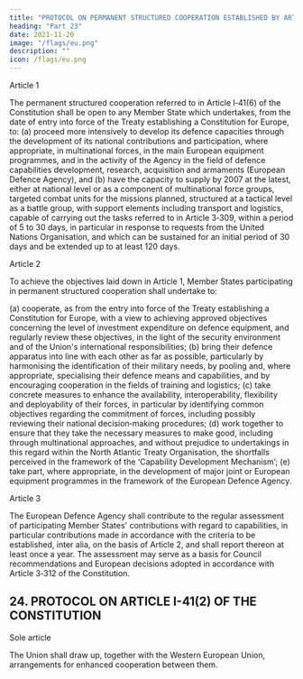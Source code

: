 ```yaml
---
title: "PROTOCOL ON PERMANENT STRUCTURED COOPERATION ESTABLISHED BY ARTICLE I-41(6) AND ARTICLE III-312 OF THE CONSTITUTION "
heading: "Part 23"
date: 2021-11-20
image: "/flags/eu.png"
description: ""
icon: /flags/eu.png
---
```



<!-- THE HIGH CONTRACTING PARTIES,
HAVING REGARD TO Article I‑41(6) and Article 3‑312 of the Constitution,
RECALLING that the Union is pursuing a common foreign and security policy based on the achievement of growing
convergence of action by Member States;
RECALLING that the common security and defence policy is an integral part of the common foreign and security
policy; that it provides the Union with operational capacity drawing on civil and military assets; that the Union may use
such assets in the tasks referred to in Article 3‑309 of the Constitution outside the Union for peace‑keeping, conflict
prevention and strengthening international security in accordance with the principles of the United Nations Charter;
that the performance of these tasks is to be undertaken using capabilities provided by the Member States in accordance
with the principle of a single set of forces;
RECALLING that the common security and defence policy of the Union does not prejudice the specific character of the
security and defence policy of certain Member States;
RECALLING that the common security and defence policy of the Union respects the obligations under the North
Atlantic Treaty of those Member States, which see their common defence realised in the North Atlantic Treaty
Organisation, which remains the foundation of the collective defence of its members, and is compatible with the
common security and defence policy established within that framework;
CONVINCED that a more assertive Union role in security and defence matters will contribute to the vitality of a
renewed Atlantic Alliance, in accordance with the Berlin Plus arrangements;
DETERMINED to ensure that the Union is capable of fully assuming its responsibilities within the international
community;
RECOGNISING that the United Nations Organisation may request the Union's assistance for the urgent implementation
of missions undertaken under Chapters VI and VII of the United Nations Charter;
RECOGNISING that the strengthening of the security and defence policy will require efforts by Member States in the
area of capabilities;
CONSCIOUS that embarking on a new stage in the development of the European security and defence policy involves a
determined effort by the Member States concerned;
RECALLING the importance of the Minister for Foreign Affairs being fully involved in proceedings relating to
permanent structured cooperation,
HAVE AGREED UPON the following provisions, which shall be annexed to the Constitution: -->

Article 1

The permanent structured cooperation referred to in Article I‑41(6) of the Constitution shall be open
to any Member State which undertakes, from the date of entry into force of the Treaty establishing a
Constitution for Europe, to:
(a) proceed more intensively to develop its defence capacities through the development of its
national contributions and participation, where appropriate, in multinational forces, in the main
European equipment programmes, and in the activity of the Agency in the field of defence
capabilities development, research, acquisition and armaments (European Defence Agency), and
(b) have the capacity to supply by 2007 at the latest, either at national level or as a component of
multinational force groups, targeted combat units for the missions planned, structured at a
tactical level as a battle group, with support elements including transport and logistics, capable of
carrying out the tasks referred to in Article 3‑309, within a period of 5 to 30 days, in particular
in response to requests from the United Nations Organisation, and which can be sustained for an
initial period of 30 days and be extended up to at least 120 days.

Article 2

To achieve the objectives laid down in Article 1, Member States participating in permanent structured
cooperation shall undertake to:

(a) cooperate, as from the entry into force of the Treaty establishing a Constitution for Europe, with a
view to achieving approved objectives concerning the level of investment expenditure on defence
equipment, and regularly review these objectives, in the light of the security environment and of
the Union's international responsibilities;
(b) bring their defence apparatus into line with each other as far as possible, particularly by
harmonising the identification of their military needs, by pooling and, where appropriate,
specialising their defence means and capabilities, and by encouraging cooperation in the fields of
training and logistics;
(c) take concrete measures to enhance the availability, interoperability, flexibility and deployability of
their forces, in particular by identifying common objectives regarding the commitment of forces,
including possibly reviewing their national decision‑making procedures;
(d) work together to ensure that they take the necessary measures to make good, including through
multinational approaches, and without prejudice to undertakings in this regard within the North
Atlantic Treaty Organisation, the shortfalls perceived in the framework of the ‘Capability
Development Mechanism’;
(e) take part, where appropriate, in the development of major joint or European equipment
programmes in the framework of the European Defence Agency.

Article 3

The European Defence Agency shall contribute to the regular assessment of participating Member
States' contributions with regard to capabilities, in particular contributions made in accordance with
the criteria to be established, inter alia, on the basis of Article 2, and shall report thereon at least once
a year. The assessment may serve as a basis for Council recommendations and European decisions
adopted in accordance with Article 3‑312 of the Constitution.


## 24. PROTOCOL ON ARTICLE I-41(2) OF THE CONSTITUTION

<!-- THE HIGH CONTRACTING PARTIES,
BEARING IN MIND the need to implement fully the provisions of Article I-41(2) of the Constitution;
BEARING IN MIND that the policy of the Union in accordance with Article I-41(2) of the Constitution shall not
prejudice the specific character of the security and defence policy of certain Member States and shall respect the
obligations of certain Member States, which see their common defence realised in the North Atlantic Treaty
Organisation, under the North Atlantic Treaty and be compatible with the common security and defence policy
established within that framework,
HAVE AGREED UPON the following provision, which is annexed to the Treaty establishing a Constitution for Europe: -->

Sole article

The Union shall draw up, together with the Western European Union, arrangements for enhanced
cooperation between them.

